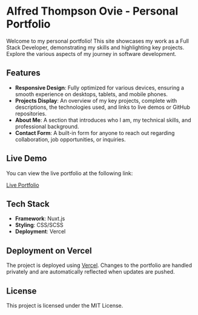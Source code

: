 # Alfred Thompson Ovie - Personal Portfolio

Welcome to my personal portfolio! This site showcases my work as a Full Stack Developer, demonstrating my skills and highlighting key projects. Explore the various aspects of my journey in software development.

## Features

- **Responsive Design**: Fully optimized for various devices, ensuring a smooth experience on desktops, tablets, and mobile phones.
- **Projects Display**: An overview of my key projects, complete with descriptions, the technologies used, and links to live demos or GitHub repositories.
- **About Me**: A section that introduces who I am, my technical skills, and professional background.
- **Contact Form**: A built-in form for anyone to reach out regarding collaboration, job opportunities, or inquiries.

## Live Demo

You can view the live portfolio at the following link:

[Live Portfolio](https://dev-mastermind-nuxt.vercel.app/)

## Tech Stack

- **Framework**: Nuxt.js
- **Styling**:  CSS/SCSS
- **Deployment**: Vercel

## Deployment on Vercel

The project is deployed using [Vercel](https://vercel.com/). Changes to the portfolio are handled privately and are automatically reflected when updates are pushed.

## License

This project is licensed under the MIT License.